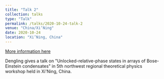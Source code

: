 ```yaml
---
title: "Talk 2"
collection: talks
type: "Talk"
permalink: /talks/2020-10-24-talk-2
venue: "China/Xi‘Ning"
date: 2020-10-24
location: "Xi’Ning, China"
---
```


[More information here]()

Dengling gives a talk on "Unlocked-relative-phase states in arrays of Bose-Einstein condensates" in 5th northwest regional theoretical physics workshop held in Xi'Ning, China.
